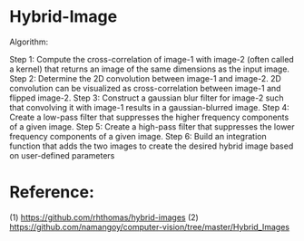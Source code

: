 # Hybrid-Image

Algorithm:

Step 1: Compute the cross-correlation of image-1 with image-2 (often called a kernel) that returns an image of the same dimensions as the input image.
Step 2: Determine the 2D convolution between image-1 and image-2. 2D convolution can be visualized as cross-correlation between image-1 and flipped image-2.
Step 3: Construct a gaussian blur filter for image-2 such that convolving it with image-1 results in a gaussian-blurred image.
Step 4: Create a low-pass filter that suppresses the higher frequency components of a given image.
Step 5: Create a high-pass filter that suppresses the lower frequency components of a given image.
Step 6: Build an integration function that adds the two images to create the desired hybrid image based on user-defined parameters


# Reference:

(1) https://github.com/rhthomas/hybrid-images
(2) https://github.com/namangoy/computer-vision/tree/master/Hybrid_Images
